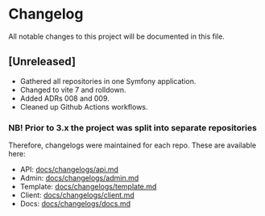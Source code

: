 # Changelog

All notable changes to this project will be documented in this file.

## [Unreleased]

* Gathered all repositories in one Symfony application.
* Changed to vite 7 and rolldown.
* Added ADRs 008 and 009.
* Cleaned up Github Actions workflows.

### NB! Prior to 3.x the project was split into separate repositories

Therefore, changelogs were maintained for each repo. These are available here:

* API: [docs/changelogs/api.md](docs/changelogs/api.md)
* Admin: [docs/changelogs/admin.md](docs/changelogs/admin.md)
* Template: [docs/changelogs/template.md](docs/changelogs/template.md)
* Client: [docs/changelogs/client.md](docs/changelogs/client.md)
* Docs: [docs/changelogs/docs.md](docs/changelogs/docs.md)
